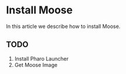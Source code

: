 # Install Moose

In this article we describe how to install Moose.

## TODO 

1. Install Pharo Launcher
2. Get Moose Image
